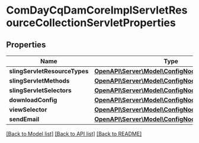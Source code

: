 # ComDayCqDamCoreImplServletResourceCollectionServletProperties

## Properties
Name | Type | Description | Notes
------------ | ------------- | ------------- | -------------
**slingServletResourceTypes** | [**OpenAPI\Server\Model\ConfigNodePropertyArray**](ConfigNodePropertyArray.md) |  | [optional] 
**slingServletMethods** | [**OpenAPI\Server\Model\ConfigNodePropertyString**](ConfigNodePropertyString.md) |  | [optional] 
**slingServletSelectors** | [**OpenAPI\Server\Model\ConfigNodePropertyString**](ConfigNodePropertyString.md) |  | [optional] 
**downloadConfig** | [**OpenAPI\Server\Model\ConfigNodePropertyString**](ConfigNodePropertyString.md) |  | [optional] 
**viewSelector** | [**OpenAPI\Server\Model\ConfigNodePropertyString**](ConfigNodePropertyString.md) |  | [optional] 
**sendEmail** | [**OpenAPI\Server\Model\ConfigNodePropertyBoolean**](ConfigNodePropertyBoolean.md) |  | [optional] 

[[Back to Model list]](../README.md#documentation-for-models) [[Back to API list]](../README.md#documentation-for-api-endpoints) [[Back to README]](../README.md)


